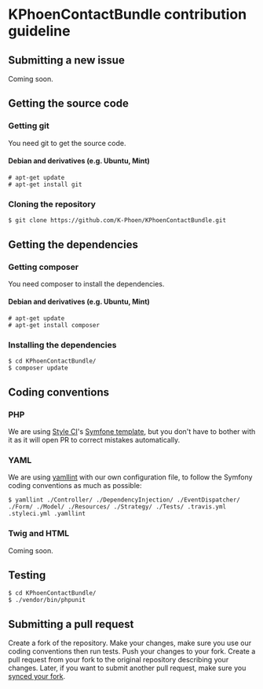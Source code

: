 # KPhoenContactBundle contribution guideline

## Submitting a new issue

Coming soon.

## Getting the source code

### Getting git

You need git to get the source code.

#### Debian and derivatives (e.g. Ubuntu, Mint)

    # apt-get update
    # apt-get install git

### Cloning the repository

    $ git clone https://github.com/K-Phoen/KPhoenContactBundle.git

## Getting the dependencies

### Getting composer

You need composer to install the dependencies.

#### Debian and derivatives (e.g. Ubuntu, Mint)

    # apt-get update
    # apt-get install composer

### Installing the dependencies

    $ cd KPhoenContactBundle/
    $ composer update

## Coding conventions

### PHP

We are using [Style CI](https://styleci.io/)'s [Symfone template](https://styleci.readme.io/docs/presets#symfony), but you don't have to bother with it as it will open PR to correct mistakes automatically.

### YAML

We are using [yamllint](https://github.com/adrienverge/yamllint) with our own configuration file, to follow the Symfony coding conventions as much as possible:

    $ yamllint ./Controller/ ./DependencyInjection/ ./EventDispatcher/ ./Form/ ./Model/ ./Resources/ ./Strategy/ ./Tests/ .travis.yml .styleci.yml .yamllint

### Twig and HTML

Coming soon.

## Testing

    $ cd KPhoenContactBundle/
    $ ./vendor/bin/phpunit

## Submitting a pull request

Create a fork of the repository. Make your changes, make sure you use our coding conventions then run tests. Push your changes to your fork. Create a pull request from your fork to the original repository describing your changes. Later, if you want to submit another pull request, make sure you [synced your fork](https://help.github.com/articles/syncing-a-fork/).
